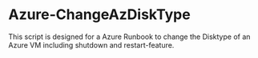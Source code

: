 # Azure-ChangeAzDiskType
This script is designed for a Azure Runbook to change the Disktype of an Azure VM including shutdown and restart-feature.
